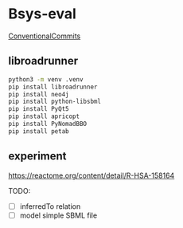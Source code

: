# Bsys-eval

[ConventionalCommits](https://www.conventionalcommits.org/en/v1.0.0/#summary)

## libroadrunner

```bash
python3 -m venv .venv
pip install libroadrunner
pip install neo4j
pip install python-libsbml
pip install PyQt5
pip install apricopt
pip install PyNomadBBO
pip install petab
```

## experiment

https://reactome.org/content/detail/R-HSA-158164

TODO:
- [ ] inferredTo relation
- [ ] model simple SBML file
